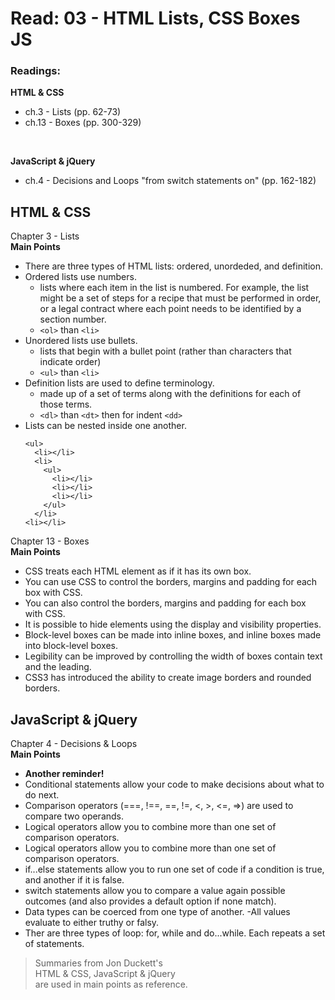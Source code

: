 # Read: 03 - HTML Lists, CSS Boxes JS

### Readings:
**HTML & CSS**
- ch.3 - Lists (pp. 62-73)
- ch.13 - Boxes (pp. 300-329)
<br>

**JavaScript & jQuery**
- ch.4 - Decisions and Loops "from switch statements on" (pp. 162-182)


## HTML & CSS 

Chapter 3 - Lists
<br>
**Main Points**
- There are three types of HTML lists: ordered, unordeded, and definition.
- Ordered lists use numbers.
  - lists where each item in the list is numbered. For example, the list might be a set of steps for a recipe that must be performed in order, or a legal contract where each point needs to be identified by a section number.
   - ` <ol> ` than ` <li> `
- Unordered lists use bullets.
  - lists that begin with a bullet point (rather than characters that indicate order)
  - ` <ul> ` than ` <li> `
- Definition lists are used to define terminology.
  - made up of a set of terms along with the definitions for each of those terms.
  - ` <dl> ` than ` <dt> ` then for indent ` <dd> `
- Lists can be nested inside one another.
  ```
  <ul>
    <li></li>
    <li>
      <ul>
        <li></li>
        <li></li>
        <li></li>
      </ul>  
    </li>
  <li></li>
</ul>


Chapter 13 - Boxes
<br>
**Main Points**
- CSS treats each HTML element as if it has its own box.
- You can use CSS to control the borders, margins and padding for each box with CSS.
- You can also control the borders, margins and padding for each box with CSS.
- It is possible to hide elements using the display and visibility properties.
- Block-level boxes can be made into inline boxes, and inline boxes made into block-level boxes.
- Legibility can be improved by controlling the width of boxes contain text and the leading.
- CSS3 has introduced the ability to create image borders and rounded borders.




## JavaScript & jQuery

Chapter 4 - Decisions & Loops
<br>
**Main Points**
- **Another reminder!**
- Conditional statements allow your code to make decisions about what to do next.
- Comparison operators (===, !==, ==, !=, <, >, <=, =>) are used to compare two operands.
- Logical operators allow you to combine more than one set of comparison operators.
- Logical operators allow you to combine more than one set of comparison operators.
- if...else statements allow you to run one set of code if a condition is true, and another if it is false.
- switch statements allow you to compare a value again possible outcomes (and also provides a default option if none match).
- Data types can be coerced from one type of another.
-All values evaluate to either truthy or falsy.
- Ther are three types of loop: for, while and do...while. Each repeats a set of statements.

>Summaries from Jon Duckett's<br>
>HTML & CSS, JavaScript & jQuery <br>
>are used in main points as reference. 

